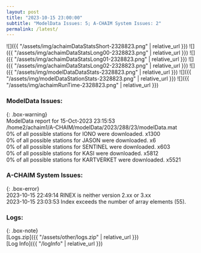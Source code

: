 ```yaml
---
layout: post
title: "2023-10-15 23:00:00"
subtitle: "ModelData Issues: 5; A-CHAIM System Issues: 2"
permalink: /latest/
---
```


![]({{ "/assets/img/achaimDataStatsShort-2328823.png" | relative_url }})
![]({{ "/assets/img/achaimDataStatsLong00-2328823.png" | relative_url }})
![]({{ "/assets/img/achaimDataStatsLong01-2328823.png" | relative_url }})
![]({{ "/assets/img/achaimDataStatsLong02-2328823.png" | relative_url }})
![]({{ "/assets/img/modelDataDataStats-2328823.png" | relative_url }})
![]({{ "/assets/img/modelDataStationStats-2328823.png" | relative_url }})
![]({{ "/assets/img/achaimRunTime-2328823.png" | relative_url }})


### ModelData Issues:  
  
{: .box-warning}  
 ModelData report for 15-Oct-2023 23:15:53   
 /home2/achaim1/A-CHAIM/modelData/2023/288/23/modelData.mat   
 0% of all possible stations for IONO were downloaded. x1300   
 0% of all possible stations for JASON were downloaded. x6   
 0% of all possible stations for SENTINEL were downloaded. x603   
 0% of all possible stations for KASI were downloaded. x5812   
 0% of all possible stations for KARTVERKET were downloaded. x5521   
  
### A-CHAIM System Issues:  
  
{: .box-error}  
2023-10-15 22:49:14 RINEX is neither version 2.xx or 3.xx  
2023-10-15 23:03:53 Index exceeds the number of array elements (55).  

### Logs:  
  
{: .box-note}  
[Logs.zip]({{ "/assets/other/logs.zip" | relative_url }})  
[Log Info]({{ "/logInfo" | relative_url }})  
